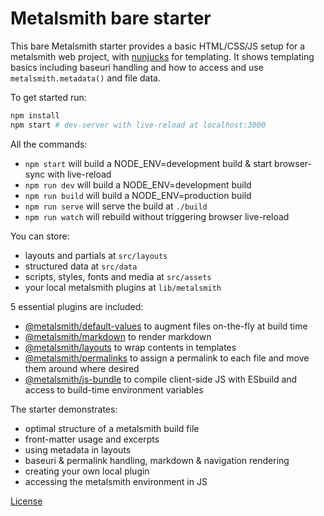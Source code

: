 # Metalsmith bare starter

This bare Metalsmith starter provides a basic HTML/CSS/JS setup for a metalsmith web project, with [nunjucks](https://mozilla.github.io/nunjucks/) for templating.
It shows templating basics including baseuri handling and how to access and use `metalsmith.metadata()` and file data.

To get started run:

```sh
npm install
npm start # dev-server with live-reload at localhost:3000
```

All the commands:

- `npm start` will build a NODE_ENV=development build & start browser-sync with live-reload
- `npm run dev` will build a NODE_ENV=development build
- `npm run build` will build a NODE_ENV=production build
- `npm run serve` will serve the build at `./build`
- `npm run watch` will rebuild without triggering browser live-reload

You can store:

- layouts and partials at `src/layouts`
- structured data at `src/data`
- scripts, styles, fonts and media at `src/assets`
- your local metalsmith plugins at `lib/metalsmith`

5 essential plugins are included:

- [@metalsmith/default-values](https://github.com/metalsmith/default-values) to augment files on-the-fly at build time
- [@metalsmith/markdown](https://github.com/metalsmith/markdown) to render markdown
- [@metalsmith/layouts](https://github.com/metalsmith/layouts) to wrap contents in templates
- [@metalsmith/permalinks](https://github.com/metalsmith/permalinks) to assign a permalink to each file and move them around where desired
- [@metalsmith/js-bundle](https://github.com/metalsmith/js-bundle) to compile client-side JS with ESbuild and access to build-time environment variables

The starter demonstrates:

- optimal structure of a metalsmith build file
- front-matter usage and excerpts
- using metadata in layouts
- baseuri & permalink handling, markdown & navigation rendering
- creating your own local plugin
- accessing the metalsmith environment in JS

[License](https://github.com/metalsmith/starters)
